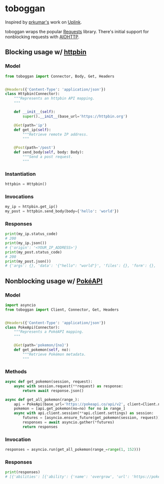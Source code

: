 # toboggan

Inspired by [prkumar's](https://github.com/prkumar) work on [Uplink](https://github.com/prkumar/uplink).

toboggan wraps the popular [Requests](https://github.com/psf/requests) library.  There's initial support for nonblocking requests with [AIOHTTP](https://github.com/aio-libs/aiohttp).

## Blocking usage w/ [httpbin](https://github.com/postmanlabs/httpbin)

### Model

``` python
from toboggan import Connector, Body, Get, Headers


@Headers({'Content-Type': 'application/json'})
class Httpbin(Connector):
    """Represents an httpbin API mapping.
    """

    def __init__(self):
        super().__init__(base_url='https://httpbin.org')

    @Get(path='ip')
    def get_ip(self):
        """Retrieve remote IP address.
        """

    @Post(path='/post')
    def send_body(self, body: Body):
        """Send a post request.
        """

```

### Instantiation

``` python
httpbin = Httpbin()

```

### Invocations

``` python
my_ip = httpbin.get_ip()
my_post = httpbin.send_body(body={'hello': 'world'})

```

### Responses

``` python
print(my_ip.status_code)
# 200
print(my_ip.json())
# {'origin': '<YOUR_IP_ADDRESS>'}
print(my_post.status_code)
# 200
print(my_post.json())
# {'args': {}, 'data': '{"hello": "world"}', 'files': {}, 'form': {}, 'headers': {'Accept': '*/*', 'Accept-Encoding': 'gzip, deflate, br', 'Content-Length': '18', 'Content-Type': 'application/json', 'Host': 'httpbin.org', 'User-Agent': 'python-requests/2.28.2'}, 'json': {'hello': 'world'}, 'origin': '<YOUR_IP_ADDRESS>', 'url': 'https://httpbin.org/post'}

```

## Nonblocking usage w/ [PokéAPI](https://pokeapi.co/)

### Model

``` python
import asyncio
from toboggan import Client, Connector, Get, Headers


@Headers({'Content-Type': 'application/json'})
class PokeApi(Connector):
    """Represents a PokéAPI mapping.
    """

    @Get(path='pokemon/{no}')
    def get_pokemon(self, no):
        """Retrieve Pokémon metadata.
        """

```

### Methods

``` python
async def get_pokemon(session, request):
    async with session.request(**request) as response:
        return await response.json()

async def get_all_pokemon(range_):
    api = PokeApi(base_url='https://pokeapi.co/api/v2', client=Client.nonblock())
    pokemon = [api.get_pokemon(no=no) for no in range_]
    async with api.client.session(**api.client.settings) as session:
        futures = [asyncio.ensure_future(get_pokemon(session, request)) for request in pokemon]
        responses = await asyncio.gather(*futures)
        return responses

```

### Invocation

``` python
responses = asyncio.run(get_all_pokemon(range_=range(1, 152)))

```

### Responses

``` python
print(responses)
# [{'abilities': [{'ability': {'name': 'overgrow', 'url': 'https://pokeapi.co/api/v2/ability/65/'}, 'is_hidden': False, 'slot': 1}, {'ability': {'name': 'chlorophyll', 'url': 'https://pokeapi.co/api/v2/ability/34/'}, 'is_hidden': True, 'slot': 3}], 'base_experience': 64, 'forms': [{'name': 'bulbasaur', ...}]

```
